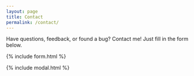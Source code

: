```yaml
---
layout: page
title: Contact
permalink: /contact/
---
```

Have questions, feedback, or found a bug? Contact me! Just fill in the form below.

{% include form.html %}

{% include modal.html %}
